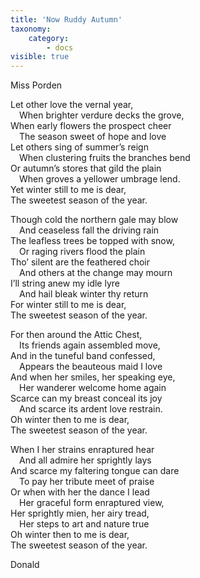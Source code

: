 ```yaml
---
title: 'Now Ruddy Autumn'
taxonomy:
    category:
        - docs
visible: true
---
```


<div class="author">Miss Porden</div>

Let other love the vernal year,  
&emsp;When brighter verdure decks the grove,  
When early flowers the prospect cheer  
&emsp;The season sweet of hope and love  
Let others sing of summer’s reign  
&emsp;When clustering fruits the branches bend  
Or autumn’s stores that gild the plain  
&emsp;When groves a yellower umbrage lend.  
Yet winter still to me is dear,  
The sweetest season of the year.  

Though cold the northern gale may blow  
&emsp;And ceaseless fall the driving rain  
The leafless trees be topped with snow,  
&emsp;Or raging rivers flood the plain  
Tho’ silent are the feathered choir  
&emsp;And others at the change may mourn  
I’ll string anew my idle lyre  
&emsp;And hail bleak winter thy return  
For winter still to me is dear,  
The sweetest season of the year.

For then around the Attic Chest,  
&emsp;Its friends again assembled move,  
And in the tuneful band confessed,  
&emsp;Appears the beauteous maid I love  
And when her smiles, her speaking eye,  
&emsp;Her wanderer welcome home again  
Scarce can my breast conceal its joy  
&emsp;And scarce its ardent love restrain.  
Oh winter then to me is dear,  
The sweetest season of the year.

When I her strains enraptured hear  
&emsp;And all admire <span data-tippy="my" class="green">her</span> sprightly lays  
And scarce my faltering tongue can dare  
&emsp;To pay her tribute meet of praise  
Or when with her the dance I lead  
&emsp;Her graceful form enraptured view,  
Her sprightly mien, her airy tread,  
&emsp;Her steps to art and nature true  
Oh winter then to me is dear,  
The sweetest season of the year.

Donald